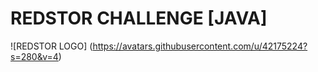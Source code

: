 # REDSTOR CHALLENGE [JAVA]
![REDSTOR LOGO] (https://avatars.githubusercontent.com/u/42175224?s=280&v=4)
